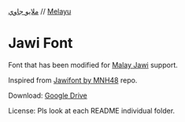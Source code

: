 [ملايو جاوي](README_ms.md) // [Melayu](README.md)
# Jawi Font
Font that has been modified for [Malay Jawi][wikims] support.

Inspired from [Jawifont by MNH48][jawifonten] repo.

Download: [Google Drive][gdrive]

License: Pls look at each README individual folder.

[wikims]: https://ms.wikipedia.org/wiki/Tulisan_Jawi?wprov=sfla1
[jawifonten]: https://github.com/jawi-mnh48/jawifont/blob/master/README.md
[gdrive]: https://drive.google.com/drive/u/2/folders/1hIquuEN_Y7KD8_CUuR2vzKUz52kVdxa9
